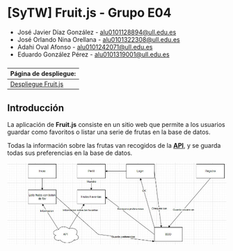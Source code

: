 # [SyTW] **Fruit.js** - Grupo E04

- José Javier Díaz González - alu0101128894@ull.edu.es
- José Orlando Nina Orellana - alu0101322308@ull.edu.es
- Adahi Oval Afonso - alu0101242071@ull.edu.es
- Eduardo González Pérez - alu0101319001@ull.edu.es

###
| Página de despliegue:|
| --- |
| [Despliegue Fruit.js]() |

## Introducción

La aplicación de **Fruit.js** consiste en un sitio web que permite a los usuarios guardar como favoritos o listar una serie de frutas en la base de datos.

Todas la información sobre las frutas van recogidos de la [**API**](https://www.fruityvice.com/#3), y se guarda todas sus preferencias en la base de datos.

![Imagen Diagrama](img/diagrama.jpg)